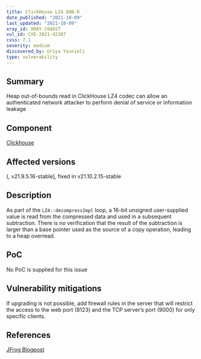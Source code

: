 ```yaml
---
title: ClickHouse LZ4 OOB-R
date_published: "2021-10-09"
last_updated: "2021-10-09"
xray_id: XRAY-194027
vul_id: CVE-2021-42387
cvss: 7.1
severity: medium
discovered_by: Uriya Yavnieli
type: vulnerability
---
```

## Summary

Heap out-of-bounds read in ClickHouse LZ4 codec can allow an authenticated network attacker to perform denial of service or information leakage

## Component

[Clickhouse](https://clickhouse.com/)

## Affected versions

(, v21.9.5.16-stable], fixed in v21.10.2.15-stable

## Description

As part of the `LZ4::decompressImpl` loop, a 16-bit unsigned user-supplied value is read from the compressed data and used in a subsequent subtraction. There is no verification that the result of the subtraction is larger than a base pointer used as the source of a copy operation, leading to a heap overread.

## PoC

No PoC is supplied for this issue

## Vulnerability mitigations

If upgrading is not possible, add firewall rules in the server that will restrict the access to the web port (8123) and the TCP server’s port (9000) for only specific clients.

## References

[JFrog Blogpost](TBA)
